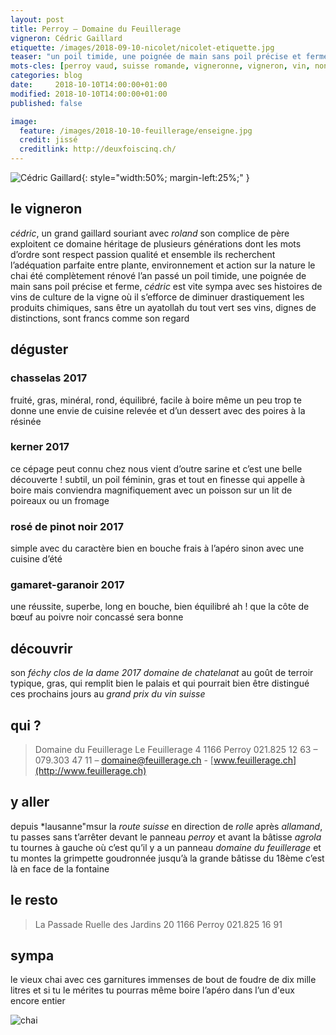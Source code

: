 ```yaml
---
layout: post
title: Perroy — Domaine du Feuillerage
vigneron: Cédric Gaillard
etiquette: /images/2018-09-10-nicolet/nicolet-etiquette.jpg
teaser: "un poil timide, une poignée de main sans poil précise et ferme, cédric est vite sympa avec ses histoires de vins"
mots-cles: [perroy vaud, suisse romande, vigneronne, vigneron, vin, non filtré, cépage, cave, bouteille, terroir, degustation, 5dl, 7dl, 50cl, 70cl, 75cl]
categories: blog
date:     2018-10-10T14:00:00+01:00
modified: 2018-10-10T14:00:00+01:00
published: false

image:
  feature: /images/2018-10-10-feuillerage/enseigne.jpg
  credit: jissé
  creditlink: http://deuxfoiscinq.ch/
---
```


![Cédric Gaillard][i1]{: style="width:50%; margin-left:25%;" }

[i1]: ../../images/2018-10-10-feuillerage/vigneron.jpg

## le vigneron
*cédric*, un grand gaillard souriant avec *roland* son complice de père exploitent ce domaine héritage de plusieurs générations dont les mots d’ordre sont respect passion qualité et ensemble ils recherchent l’adéquation parfaite entre plante, environnement et action sur la nature
le chai été complètement rénové l’an passé
un poil timide, une poignée de main sans poil précise et ferme, *cédric* est vite sympa avec ses histoires de vins de culture de la vigne où il s’efforce de diminuer drastiquement les produits chimiques, sans être un ayatollah du tout vert
ses vins, dignes de distinctions, sont francs comme son regard

## déguster
### chasselas 2017
fruité, gras, minéral, rond, équilibré, facile à boire même un peu trop
te donne une envie de cuisine relevée et d’un dessert avec des poires à la résinée

### kerner 2017
ce cépage peut connu chez nous vient d’outre sarine
et c’est une belle découverte ! subtil, un poil féminin, gras et tout en finesse
qui appelle à boire mais conviendra magnifiquement avec un poisson sur un lit de poireaux ou un fromage

### rosé de pinot noir 2017
simple avec du caractère bien en bouche
frais à l’apéro sinon avec une cuisine d’été

### gamaret-garanoir 2017
une réussite, superbe, long en bouche, bien équilibré
ah ! que la côte de bœuf au poivre noir concassé sera bonne

## découvrir
son *féchy clos de la dame 2017 domaine de chatelanat*
au goût de terroir typique, gras, qui remplit bien le palais et qui pourrait bien être distingué ces prochains jours au *grand prix du vin suisse*

## qui ?
> Domaine du Feuillerage
> Le Feuillerage 4
> 1166 Perroy
> 021.825 12 63 – 079.303 47 11 – [domaine@feuillerage.ch](mailto:domaine@feuillerage.ch) - [www.feuillerage.ch](http://www.feuillerage.ch)

## y aller
depuis *lausanne"msur la *route suisse* en direction de *rolle* après *allamand*, tu passes sans t’arrêter devant le panneau *perroy* et avant la bâtisse *agrola* tu tournes à gauche où c’est qu’il y a un panneau *domaine du feuillerage* et tu montes la grimpette goudronnée jusqu’à la grande bâtisse du 18ème
c’est là en face de la fontaine

## le resto
> La Passade
> Ruelle des Jardins 20
> 1166 Perroy
> 021.825 16 91

## sympa
le vieux chai avec ces garnitures immenses de bout de foudre de dix mille litres et si tu le mérites tu pourras même boire l’apéro dans l’un d'eux encore entier

![chai][i2]

[i2]: ../../images/2018-10-10-feuillerage/chai.jpg
